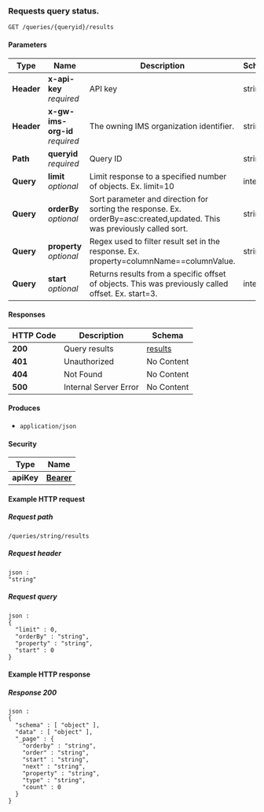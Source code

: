 
<a name="queries-queryid-results-get"></a>
### Requests query status.
```
GET /queries/{queryid}/results
```


#### Parameters

|Type|Name|Description|Schema|
|---|---|---|---|
|**Header**|**x-api-key**  <br>*required*|API key|string|
|**Header**|**x-gw-ims-org-id**  <br>*required*|The owning IMS organization identifier.|string|
|**Path**|**queryid**  <br>*required*|Query ID|string|
|**Query**|**limit**  <br>*optional*|Limit response to a specified number of objects. Ex. limit=10|integer|
|**Query**|**orderBy**  <br>*optional*|Sort parameter and direction for sorting the response. Ex. orderBy=asc:created,updated. This was previously called sort.|string|
|**Query**|**property**  <br>*optional*|Regex used to filter result set in the response. Ex. property=columnName==columnValue.|string|
|**Query**|**start**  <br>*optional*|Returns results from a specific offset of objects. This was previously called offset. Ex. start=3.|integer|


#### Responses

|HTTP Code|Description|Schema|
|---|---|---|
|**200**|Query results|[results](../definitions/results.md#results)|
|**401**|Unauthorized|No Content|
|**404**|Not Found|No Content|
|**500**|Internal Server Error|No Content|


#### Produces

* `application/json`


#### Security

|Type|Name|
|---|---|
|**apiKey**|**[Bearer](security.md#bearer)**|


#### Example HTTP request

##### Request path
```
/queries/string/results
```


##### Request header
```
json :
"string"
```


##### Request query
```
json :
{
  "limit" : 0,
  "orderBy" : "string",
  "property" : "string",
  "start" : 0
}
```


#### Example HTTP response

##### Response 200
```
json :
{
  "schema" : [ "object" ],
  "data" : [ "object" ],
  "_page" : {
    "orderby" : "string",
    "order" : "string",
    "start" : "string",
    "next" : "string",
    "property" : "string",
    "type" : "string",
    "count" : 0
  }
}
```



